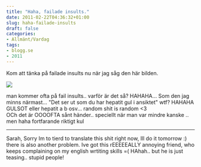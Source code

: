 ```yaml
---
title: "Haha, failade insults."
date: 2011-02-22T04:36:32+01:00
slug: haha-failade-insults
draft: false
categories:
- Allmänt/Vardag
tags:
- blogg.se
- 2011
---
```

Kom att tänka på failade insults nu när jag såg den här bilden.  
  
![](/assets/images/blogg.se/2010-05-19-playground-insults_133948807.jpg)  
  
man kommer ofta på fail insults.. varför är det så? HAHAHA... Som den jag minns närmast... "Det ser ut som du har hepatit gul i ansiktet" wtf? HAHAHA GULSOT eller hepatit a b osv... random shit is random <3  
OCh det är OOOOFTA sånt händer.. speciellt när man var mindre kanske .. men haha fortfarande riktigt kul  
  

* * *

  
Sarah, Sorry Im to tierd to translate this shit right now, Ill do it tomorrow :)  
there is also another problem. Ive got this rEEEEEALLY annoying friend, who keeps complaining on my english wrtiting skills =( HAhah.. but he is just teasing.. stupid people!